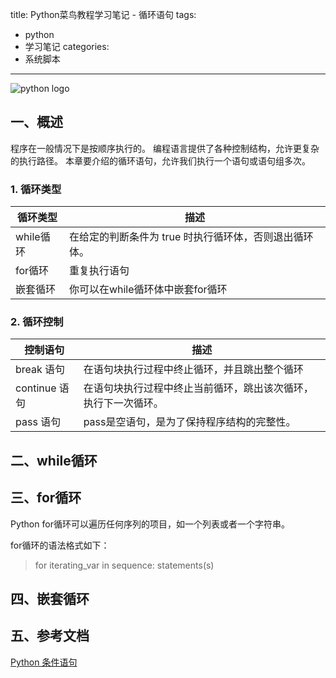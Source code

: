 title: Python菜鸟教程学习笔记 - 循环语句
tags:
  - python
  - 学习笔记
categories:
  - 系统脚本
---

<img src="/asserts/images/logo/python.png" title="python logo" class="img-logo img-center" />


## 一、概述
程序在一般情况下是按顺序执行的。
编程语言提供了各种控制结构，允许更复杂的执行路径。
本章要介绍的循环语句，允许我们执行一个语句或语句组多次。


### 1. 循环类型
| 循环类型 | 描述 |
|---|---|
| while循环 | 在给定的判断条件为 true 时执行循环体，否则退出循环体。 |
| for循环 | 重复执行语句 |
| 嵌套循环	| 你可以在while循环体中嵌套for循环 |

### 2. 循环控制
| 控制语句 | 描述 |
|-----------------|----------------------------------------------------------------|
| break 语句    | 在语句块执行过程中终止循环，并且跳出整个循环                   |
| continue 语句 | 在语句块执行过程中终止当前循环，跳出该次循环，执行下一次循环。 |
| pass 语句  | pass是空语句，是为了保持程序结构的完整性。                     |


## 二、while循环


## 三、for循环
Python for循环可以遍历任何序列的项目，如一个列表或者一个字符串。

for循环的语法格式如下：
> for iterating_var in sequence:
   statements(s)


## 四、嵌套循环


## 五、参考文档
[Python 条件语句](http://www.runoob.com/python/python-if-statement.html)

